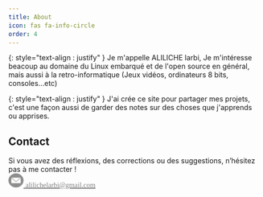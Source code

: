 ```yaml
---
title: About
icon: fas fa-info-circle
order: 4
---
```

{: style="text-align : justify" }
Je m'appelle ALILICHE larbi, Je m'intéresse beacoup au domaine du Linux embarqué et de
l'open source en général, mais aussi à la  retro-informatique (Jeux vidéos, ordinateurs 8 bits, consoles...etc)  

{: style="text-align : justify" }
J'ai crée ce site pour partager mes projets, c'est une façon aussi de garder des notes sur des choses que j'apprends ou apprises.   

<h2>Contact</h2>
Si vous avez des réflexions, des corrections ou des suggestions, n’hésitez pas à me contacter !

<div>
<img src="/commons/message-gris.png"  width="30" height="28"/><a href="mailto:alilichelarbi@gmail.com"> <font color="gray" face="Times, Times New Roman, serif">alilichelarbi@gmail.com</font></a>
</div><br>



